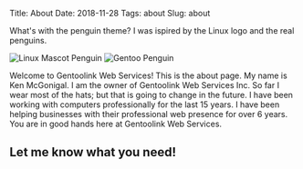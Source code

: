 Title: About
Date: 2018-11-28
Tags: about
Slug: about


What's with the penguin theme? I was ispired by the Linux logo and the real penguins.


![Linux Mascot Penguin](https://upload.wikimedia.org/wikipedia/commons/a/af/Tux.png "Linux Mascot")
![Gentoo Penguin](/images/gentoopenguin.jpeg "Gentoo Penguin")

Welcome to Gentoolink Web Services! This is the about page. My name is 
Ken McGonigal. I am the owner of Gentoolink Web Services Inc. So far I wear most of the hats;
but that is going to change in the future. I have been working with computers professionally for the
last 15 years. I have been helping businesses with their professional web presence for over 6 years.
You are in good hands here at Gentoolink Web Services. 

## Let me know what you need!

